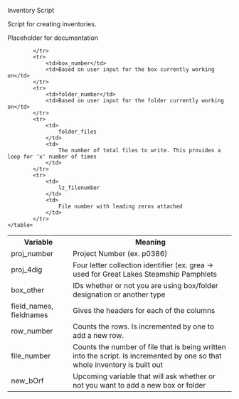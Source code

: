 Inventory Script

Script for creating inventories.  

Placeholder for documentation



<body>
    <table>
        <colgroup>
            <col />
            <col />
        </colgroup>
       <tr>
        <th>Variable</th>
        <th>Meaning</th>
       </tr>
            <tr>
                <td>proj_number</td>
                <td>Project Number (ex. p0386)</td>
            </tr>
            <tr>
                <td>proj_4dig</td>
                <td>Four letter collection identifier (ex. grea -> used for Great Lakes Steamship Pamphlets</td>
            </tr>
            <tr>
                <td>box_other</td>
                <td>IDs whether or not you are using box/folder designation or another type</td>
            </tr>
            <tr>
                <td>field_names, fieldnames</td>
                <td>Gives the headers for each of the columns</td>
            </tr>
            <tr>
                <td>row_number</td>
                <td>Counts the rows. Is incremented by one to add a new row.</td>
            </tr>
            <tr>
                <td>file_number</td>
                <td>Counts the number of file that is being written into the script. Is incremented by one so that whole inventory is built out</td>
            </tr>
            <tr>
                <td>new_bOrf</td>
                <td>Upcoming variable that will ask whether or not you want to add a new box or folder</td>
                    
            </tr>
            <tr>
                <td>box_number</td>
                <td>Based on user input for the box currently working on</td>
            </tr>
            <tr>
                <td>folder_number</td>
                <td>Based on user input for the folder currently working on</td>
            </tr>
            <tr>
                <td>
                    folder_files
                </td>
                <td>
                    The number of total files to write. This provides a loop for 'x' number of times
                </td>
            </tr>
            <tr>
                <td>
                    lz_filenumber
                </td>
                <td>
                    File number with leading zeros attached
                </td>
            </tr>
    </table>
</body>